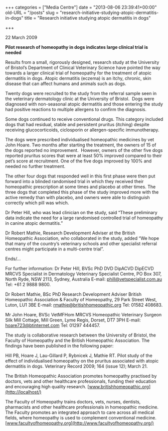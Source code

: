 +++
categories = ["Media Centre"]
date = "2013-08-06 23:39:41+00:00"
old-URL = "/posts"
slug = "research-initiative-studying-atopic-dermatitis-in-dogs"
title = "Research initiative studying atopic dermatitis in dogs"

+++

22 March 2009

**Pilot research of homeopathy in dogs indicates large clinical trial is needed**

Results from a small, rigorously designed, research study at the University of Bristol’s Department of Clinical Veterinary Science have pointed the way towards a larger clinical trial of homeopathy for the treatment of atopic dermatitis in dogs. Atopic dermatitis (eczema) is an itchy, chronic, skin disease that can affect humans and animals such as dogs.

Twenty dogs were recruited to the study from the referral sample seen in the veterinary dermatology clinic at the University of Bristol.  Dogs were diagnosed with non-seasonal atopic dermatitis and those entering the study had positive reactions to multiple allergens to confirm the diagnosis.

Some dogs continued to receive conventional drugs. This category included dogs that had residual, stable and persistent pruritus (itching) despite receiving glucocorticoids, ciclosporin or allergen-specific immunotherapy.

The dogs were prescribed individualised homeopathic medicines by vet John Hoare. Two months after starting the treatment, the owners of 15 of the dogs reported no improvement.  However, owners of the other five dogs reported pruritus scores that were at least 50% improved compared to their pet’s score at recruitment. One of the five dogs improved by 100% and needed no further treatment.

The other four dogs that responded well in this first phase were then put forward into a blinded randomised trial in which they received their homeopathic prescription at some times and placebo at other times. The three dogs that completed this phase of the study improved more with the active remedy than with placebo, and owners were able to distinguish correctly which pill was which.

Dr Peter Hill, who was lead clinician on the study, said “These preliminary data indicate the need for a large randomised controlled trial of homeopathy in canine atopic dermatitis.”

Dr Robert Mathie, Research Development Adviser at the British Homeopathic Association, who collaborated in the study, added “We hope that many of the country’s veterinary schools and other specialist referral centres might participate in a multi-centre trial”.

Ends/...

For further information:
Dr Peter Hill, BVSc PhD DVD DipACVD DipECVD MRCVS
Specialist in Dermatology
Veterinary Specialist Centre, PO Box 307, North Ryde, NSW 2113, Sydney, Australia
E-mail: [phill@vetspecialist.com.au](mailto:phill@vetspecialist.com.au)
Tel: +61 2 9888 9800.

Dr Robert Mathie, BSc PhD
Research Development Adviser
British Homeopathic Association & Faculty of Homeopathy, 29 Park Street West, Luton, LU1 3BE
E-mail: [rmathie@britishhomeopathic.org](mailto:rmathie@britishhomeopathic.org)
Tel: 01582 408683.

Mr John Hoare, BVSc VetMFHom MRCVS
Homeopathic Veterinary Surgeon
Silk Mill Cottage, Mill Green, Lyme Regis, Dorset, DT7 3PH
E-mail: [hoare723@btinternet.com](mailto:hoare723@btinternet.com)
Tel: 01297 444457.

The study is collaborative research between the University of Bristol, the Faculty of Homeopathy and the British Homeopathic Association. The findings have been published in the following paper:

Hill PB, Hoare J, Lau-Gillard P, Rybnicek J, Mathie RT. Pilot study of the effect of individualised homeopathy on the pruritus associated with atopic dermatitis in dogs. Veterinary Record 2009; 164 (issue 12); March 21.

The British Homeopathic Association promotes homeopathy practised by doctors, vets and other healthcare professionals, funding their education and encouraging high quality research. [www.britishhomeopathic.org](http://localhost/)

The Faculty of Homeopathy trains doctors, vets, nurses, dentists, pharmacists and other healthcare professionals in homeopathic medicine. The Faculty promotes an integrated approach to care across all medical fields, where homeopathy is used to complement conventional medicine.  [www.facultyofhomeopathy.org](http://www.facultyofhomeopathy.org/)
